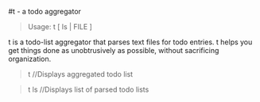 #t - a todo aggregator

>Usage: t [ ls | FILE ]

t is a todo-list aggregator that parses text files for todo entries.
t helps you get things done as unobtrusively as possible, without sacrificing organization.

>t //Displays aggregated todo list

>t ls //Displays list of parsed todo lists

